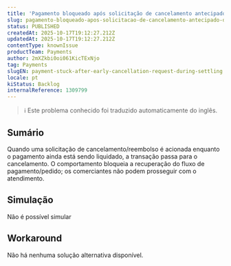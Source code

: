 ```yaml
---
title: 'Pagamento bloqueado após solicitação de cancelamento antecipado durante a liquidação'
slug: pagamento-bloqueado-apos-solicitacao-de-cancelamento-antecipado-durante-a-liquidacao
status: PUBLISHED
createdAt: 2025-10-17T19:12:27.212Z
updatedAt: 2025-10-17T19:12:27.212Z
contentType: knownIssue
productTeam: Payments
author: 2mXZkbi0oi061KicTExNjo
tag: Payments
slugEN: payment-stuck-after-early-cancellation-request-during-settling
locale: pt
kiStatus: Backlog
internalReference: 1309799
---
```


>ℹ️ Este problema conhecido foi traduzido automaticamente do inglês.

## Sumário


Quando uma solicitação de cancelamento/reembolso é acionada enquanto o pagamento ainda está sendo liquidado, a transação passa para o cancelamento.
O comportamento bloqueia a recuperação do fluxo de pagamento/pedido; os comerciantes não podem prosseguir com o atendimento.
## Simulação


Não é possível simular


## Workaround


Não há nenhuma solução alternativa disponível.



